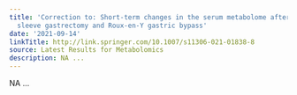 ```yaml
---
title: 'Correction to: Short-term changes in the serum metabolome after laparoscopic
  sleeve gastrectomy and Roux-en-Y gastric bypass'
date: '2021-09-14'
linkTitle: http://link.springer.com/10.1007/s11306-021-01838-8
source: Latest Results for Metabolomics
description: NA ...
---
```

NA ...